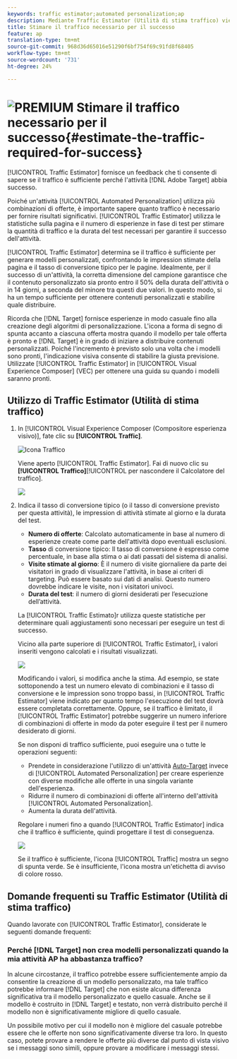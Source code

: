 ```yaml
---
keywords: traffic estimator;automated personalization;ap
description: Mediante Traffic Estimator (Utilità di stima traffico) viene fornito un feedback che consente di sapere se il traffico è sufficiente per garantire il successo dell'attività Adobe Target .
title: Stimare il traffico necessario per il successo
feature: ap
translation-type: tm+mt
source-git-commit: 968d36d65016e51290f6bf754f69c91fd8f68405
workflow-type: tm+mt
source-wordcount: '731'
ht-degree: 24%

---
```



# ![PREMIUM](/help/assets/premium.png) Stimare il traffico necessario per il successo{#estimate-the-traffic-required-for-success}

[!UICONTROL Traffic Estimator] fornisce un feedback che ti consente di sapere se il traffico è sufficiente perché l&#39;attività [!DNL Adobe Target] abbia successo.

Poiché un&#39;attività [!UICONTROL  Automated Personalization] utilizza più combinazioni di offerte, è importante sapere quanto traffico è necessario per fornire risultati significativi. [!UICONTROL Traffic Estimator] utilizza le statistiche sulla pagina e il numero di esperienze in fase di test per stimare la quantità di traffico e la durata del test necessari per garantire il successo dell&#39;attività.

[!UICONTROL Traffic Estimator] determina se il traffico è sufficiente per generare modelli personalizzati, confrontando le impression stimate della pagina e il tasso di conversione tipico per le pagine. Idealmente, per il successo di un&#39;attività, la corretta dimensione del campione garantisce che il contenuto personalizzato sia pronto entro il 50% della durata dell&#39;attività o in 14 giorni, a seconda del minore tra questi due valori. In questo modo, si ha un tempo sufficiente per ottenere contenuti personalizzati e stabilire quale distribuire.

Ricorda che [!DNL Target] fornisce esperienze in modo casuale fino alla creazione degli algoritmi di personalizzazione. L&#39;icona a forma di segno di spunta accanto a ciascuna offerta mostra quando il modello per tale offerta è pronto e [!DNL Target] è in grado di iniziare a distribuire contenuti personalizzati. Poiché l&#39;incremento è previsto solo una volta che i modelli sono pronti, l&#39;indicazione visiva consente di stabilire la giusta previsione. Utilizzate [!UICONTROL Traffic Estimator] in [!UICONTROL Visual Experience Composer] (VEC) per ottenere una guida su quando i modelli saranno pronti.

## Utilizzo di Traffic Estimator (Utilità di stima traffico)

1. In [!UICONTROL Visual Experience Composer (Compositore esperienza visivo)], fate clic su **[!UICONTROL Traffic]**.

   ![Icona Traffico](/help/c-activities/t-automated-personalization/assets/icon-traffic.png)

   Viene aperto [!UICONTROL Traffic Estimator]. Fai di nuovo clic su **[!UICONTROL Traffico]**[!UICONTROL  per nascondere il Calcolatore del traffico].

   ![](assets/ap_est.png)

1. Indica il tasso di conversione tipico (o il tasso di conversione previsto per questa attività), le impression di attività stimate al giorno e la durata del test.

   * **Numero di offerte**: Calcolato automaticamente in base al numero di esperienze create come parte dell&#39;attività dopo eventuali esclusioni.
   * **Tasso** di conversione tipico: Il tasso di conversione è espresso come percentuale, in base alla stima o ai dati passati del sistema di analisi.
   * **Visite stimate al giorno**: È il numero di visite giornaliere da parte dei visitatori in grado di visualizzare l&#39;attività, in base ai criteri di targeting. Può essere basato sui dati di analisi. Questo numero dovrebbe indicare le visite, non i visitatori univoci.
   * **Durata del test**: il numero di giorni desiderati per l’esecuzione dell’attività.

   La [!UICONTROL Traffic Estimato]r utilizza queste statistiche per determinare quali aggiustamenti sono necessari per eseguire un test di successo.

   Vicino alla parte superiore di [!UICONTROL Traffic Estimator], i valori inseriti vengono calcolati e i risultati visualizzati.

   ![](assets/ap_est_no.png)

   Modificando i valori, si modifica anche la stima. Ad esempio, se state sottoponendo a test un numero elevato di combinazioni e il tasso di conversione e le impression sono troppo bassi, in [!UICONTROL Traffic Estimator] viene indicato per quanto tempo l&#39;esecuzione del test dovrà essere completata correttamente. Oppure, se il traffico è limitato, il [!UICONTROL Traffic Estimator] potrebbe suggerire un numero inferiore di combinazioni di offerte in modo da poter eseguire il test per il numero desiderato di giorni.

   Se non disponi di traffico sufficiente, puoi eseguire una o tutte le operazioni seguenti:

   * Prendete in considerazione l&#39;utilizzo di un&#39;attività [Auto-Target](/help/c-activities/auto-target/auto-target-to-optimize.md) invece di [!UICONTROL  Automated Personalization] per creare esperienze con diverse modifiche alle offerte in una singola variante dell&#39;esperienza.
   * Ridurre il numero di combinazioni di offerte all&#39;interno dell&#39;attività [!UICONTROL  Automated Personalization].
   * Aumenta la durata dell&#39;attività.

   Regolare i numeri fino a quando [!UICONTROL Traffic Estimator] indica che il traffico è sufficiente, quindi progettare il test di conseguenza.

   ![](assets/ap_est_yes.png)

   Se il traffico è sufficiente, l&#39;icona [!UICONTROL Traffic] mostra un segno di spunta verde. Se è insufficiente, l&#39;icona mostra un&#39;etichetta di avviso di colore rosso.

## Domande frequenti su Traffic Estimator (Utilità di stima traffico)

Quando lavorate con [!UICONTROL Traffic Estimator], considerate le seguenti domande frequenti:

### Perché [!DNL Target] non crea modelli personalizzati quando la mia attività AP ha abbastanza traffico?

In alcune circostanze, il traffico potrebbe essere sufficientemente ampio da consentire la creazione di un modello personalizzato, ma tale traffico potrebbe informare [!DNL Target] che non esiste alcuna differenza significativa tra il modello personalizzato e quello casuale. Anche se il modello è costruito in [!DNL Target] e testato, non verrà distribuito perché il modello non è significativamente migliore di quello casuale.

Un possibile motivo per cui il modello non è migliore del casuale potrebbe essere che le offerte non sono significativamente diverse tra loro. In questo caso, potete provare a rendere le offerte più diverse dal punto di vista visivo se i messaggi sono simili, oppure provare a modificare i messaggi stessi.
